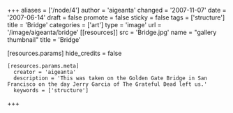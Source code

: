 +++
aliases = ['/node/4']
author = 'aigeanta'
changed = '2007-11-07'
date = '2007-06-14'
draft = false
promote = false
sticky = false
tags = ['structure']
title = 'Bridge'
categories = ['art']
type = 'image'
url = '/image/aigeanta/bridge'
[[resources]]
  src = 'Bridge.jpg'
  name = "gallery thumbnail"
  title = 'Bridge'

  [resources.params]
    hide_credits = false

    [resources.params.meta]
      creator = 'aigeanta'
      description = 'This was taken on the Golden Gate Bridge in San Francisco on the day Jerry Garcia of The Grateful Dead left us.'
      keywords = ['structure']
+++
